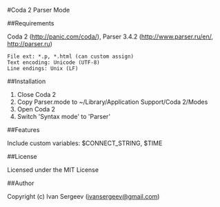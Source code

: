 #Coda 2 Parser Mode

##Requirements

Coda 2 (http://panic.com/coda/), Parser 3.4.2 (http://www.parser.ru/en/, http://parser.ru)

	File ext: *.p, *.html (can custom assign)
	Text encoding: Unicode (UTF-8)
	Line endings: Unix (LF)

##Installation

1. Close Coda 2
2. Copy Parser.mode to ~/Library/Application Support/Coda 2/Modes
3. Open Coda 2
4. Switch 'Syntax mode' to 'Parser'

##Features

Include custom variables: $CONNECT_STRING, $TIME

##License

Licensed under the MIT License

##Author

Copyright (c) Ivan Sergeev (ivansergeev@gmail.com)